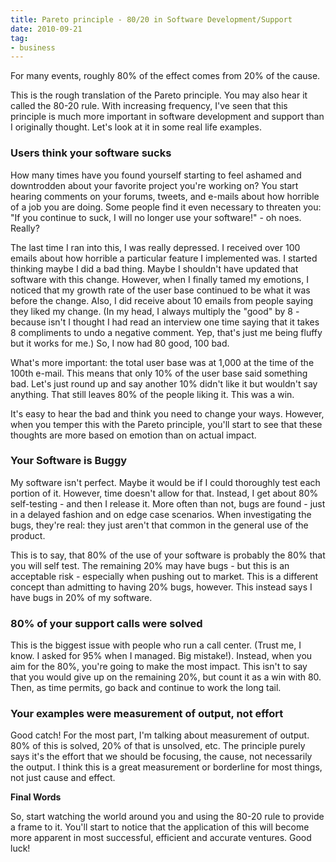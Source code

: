 ```yaml
---
title: Pareto principle - 80/20 in Software Development/Support
date: 2010-09-21
tag:
- business
---
```

For many events, roughly 80% of the effect comes from 20% of the cause.

<!--more-->

This is the rough translation of the Pareto principle.  You may also hear it called the 80-20 rule.  With increasing frequency, I've seen that this principle is much more important in software development and support than I originally thought.  Let's look at it in some real life examples.

### Users think your software sucks

How many times have you found yourself starting to feel ashamed and downtrodden about your favorite project you're working on?  You start hearing comments on your forums, tweets, and e-mails about how horrible of a job you are doing.  Some people find it even necessary to threaten you: "If you continue to suck, I will no longer use your software!" - oh noes.  Really?

The last time I ran into this, I was really depressed.  I received over 100 emails about how horrible a particular feature I implemented was.  I started thinking maybe I did a bad thing.  Maybe I shouldn't have updated that software with this change.  However, when I finally tamed my emotions, I noticed that my growth rate of the user base continued to be what it was before the change.  Also, I did receive about 10 emails from people saying they liked my change.  (In my head, I always multiply the "good" by 8 - because isn't I thought I had read an interview one time saying that it takes 8 compliments to undo a negative comment.  Yep, that's just me being fluffy but it works for me.)  So, I now had 80 good, 100 bad.

What's more important: the total user base was at 1,000 at the time of the 100th e-mail.  This means that only 10% of the user base said something bad.  Let's just round up and say another 10% didn't like it but wouldn't say anything.  That still leaves 80% of the people liking it.  This was a win.

It's easy to hear the bad and think you need to change your ways.  However, when you temper this with the Pareto principle, you'll start to see that these thoughts are more based on emotion than on actual impact.

### Your Software is Buggy

My software isn't perfect.  Maybe it would be if I could thoroughly test each portion of it.  However, time doesn't allow for that.  Instead, I get about 80% self-testing - and then I release it.  More often than not, bugs are found - just in a delayed fashion and on edge case scenarios.  When investigating the bugs, they're real: they just aren't that common in the general use of the product.

This is to say, that 80% of the use of your software is probably the 80% that you will self test.  The remaining 20% may have bugs - but this is an acceptable risk - especially when pushing out to market.  This is a different concept than admitting to having 20% bugs, however.  This instead says I have bugs in 20% of my software.

### 80% of your support calls were solved

This is the biggest issue with people who run a call center.  (Trust me, I know.  I asked for 95% when I managed.  Big mistake!).  Instead, when you aim for the 80%, you're going to make the most impact.  This isn't to say that you would give up on the remaining 20%, but count it as a win with 80.  Then, as time permits, go back and continue to work the long tail.

### Your examples were measurement of output, not effort

Good catch!  For the most part, I'm talking about measurement of output.  80% of this is solved, 20% of that is unsolved, etc.  The principle purely says it's the effort that we should be focusing, the cause, not necessarily the output.  I think this is a great measurement or borderline for most things, not just cause and effect.

**Final Words**

So, start watching the world around you and using the 80-20 rule to provide a frame to it.  You'll start to notice that the application of this will become more apparent in most successful, efficient and accurate ventures.  Good luck!
